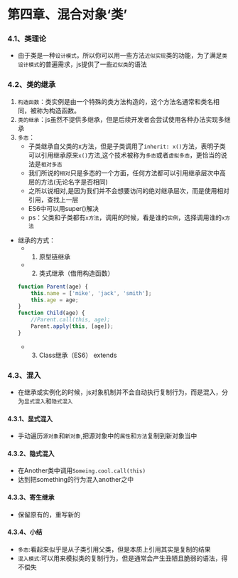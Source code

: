 # 第四章、混合对象‘类’

### 4.1、类理论
- 由于类是一种`设计模式`，所以你可以用一些方法`近似实现`类的功能，为了满足`类设计模式`的普遍需求，js提供了一些`近似类`的语法
### 4.2、类的继承
1. `构造函数`：类实例是由一个特殊的类方法构造的，这个方法名通常和类名相同，被称为构造函数。
2. `类的继承`：js虽然不提供多继承，但是后续开发者会尝试使用各种办法实现多继承
3. `多态`：
    - 子类继承自父类的x方法，但是子类调用了`inherit: x()`方法，表明子类可以引用继承原来`x()`方法,这个技术被称为`多态`或者`虚拟多态`，更恰当的说法是`相对多态`
    - 我们所说的`相对`只是多态的一个方面，任何方法都可以引用继承层次中高层的方法(无论名字是否相同)
    - 之所以说相对,是因为我们并不会想要访问的绝对继承层次，而是使用相对引用，查找上一层
    - ES6中可以用super()解决
    - ps：父类和子类都有`x方法`，调用的时候，看是谁的`实例`，选择调用谁的`x方法`

- 继承的方式：
    - 1. 原型链继承
    - 2. 类式继承（借用构造函数）
    ```js
    function Parent(age) {
        this.name = ['mike', 'jack', 'smith'];
        this.age = age;
    }
    function Child(age) {
        //Parent.call(this, age);
        Parent.apply(this, [age]);
    }
    ```
    - 3. Class继承（ES6） extends
### 4.3、混入
- 在继承或实例化的时候，js对象机制并不会自动执行复制行为，而是混入，分为`显式混入`和`隐式混入`
#### 4.3.1、显式混入
- 手动遍历`源对象`和`新对象`,把源对象中的`属性`和`方法`复制到新对象当中
#### 4.3.2、隐式混入
- 在Another类中调用`Someing.cool.call(this)`
- 达到把something的行为混入another之中
#### 4.3.3、寄生继承
- 保留原有的，重写新的
#### 4.3.4、小结
- `多态`:看起来似乎是从子类引用父类，但是本质上引用其实是复制的结果
- `混入模式`:可以用来模拟类的复制行为，但是通常会产生丑陋且脆弱的语法，得不偿失